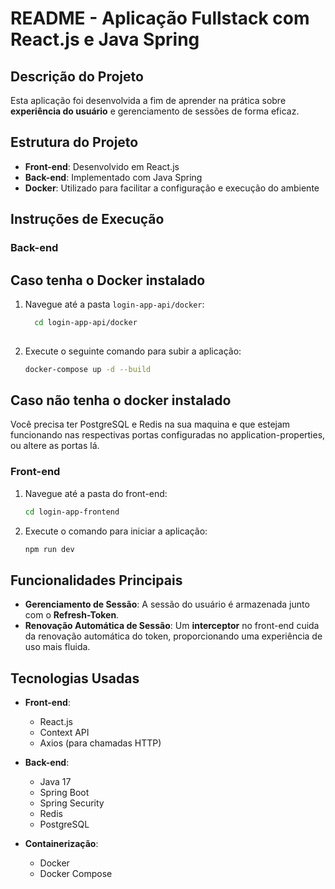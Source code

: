 # README - Aplicação Fullstack com React.js e Java Spring

## Descrição do Projeto

Esta aplicação foi desenvolvida a fim de aprender na prática sobre **experiência do usuário** e gerenciamento de sessões de forma eficaz.

## Estrutura do Projeto

- **Front-end**: Desenvolvido em React.js
- **Back-end**: Implementado com Java Spring
- **Docker**: Utilizado para facilitar a configuração e execução do ambiente

## Instruções de Execução

### Back-end

## Caso tenha o Docker instalado

  1. Navegue até a pasta `login-app-api/docker`:
     
     ```bash
       cd login-app-api/docker
  
  3. Execute o seguinte comando para subir a aplicação:
     
     ```bash
     docker-compose up -d --build

## Caso não tenha o docker instalado

  Você precisa ter PostgreSQL e Redis na sua maquina e que estejam funcionando nas respectivas portas configuradas no application-properties, ou altere as portas lá.

### Front-end

1. Navegue até a pasta do front-end:
   
    ```bash
    cd login-app-frontend

3. Execute o comando para iniciar a aplicação:
   
    ```bash
   npm run dev

## Funcionalidades Principais

- **Gerenciamento de Sessão**: A sessão do usuário é armazenada junto com o **Refresh-Token**.
- **Renovação Automática de Sessão**: Um **interceptor** no front-end cuida da renovação automática do token, proporcionando uma experiência de uso mais fluida.

## Tecnologias Usadas

- **Front-end**: 
  - React.js
  - Context API
  - Axios (para chamadas HTTP)

- **Back-end**:
  - Java 17
  - Spring Boot
  - Spring Security
  - Redis
  - PostgreSQL

- **Containerização**:
  - Docker
  - Docker Compose

